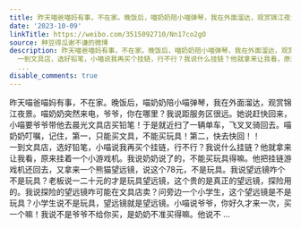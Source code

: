 ```yaml
---
title: 昨天喵爸喵妈有事，不在家。晚饭后，喵奶奶陪小喵弹琴，我在外面溜达，观赏锦江夜景。喵奶奶突然来电，爷爷，你在哪里？我说距服务区很远。她说赶快回来，小喵要...
date: '2023-10-09'
linkTitle: https://weibo.com/3515092710/Nn17co2gO
source: 种豆得瓜谢不谦的微博
description: 昨天喵爸喵妈有事，不在家。晚饭后，喵奶奶陪小喵弹琴，我在外面溜达，观赏锦江夜景。喵奶奶突然来电，爷爷，你在哪里？我说距服务区很远。她说赶快回来，小喵要爷爷带他去晨光文具店买铅笔！于是就近扫了一辆单车，飞叉叉骑回去。喵奶奶叮嘱，记住，第一，只能买文具，不能买玩具！第二，快去快回！！<br>
  一到文具店，选好铅笔，小喵说我再买个挂链，行不行？我说什么挂链？他就拿来让我看，原来挂着一个小游戏机。我说奶奶说了的，不能买玩具得嘛。他把挂链游戏机还回去，又拿来一个熊猫望远镜，说这个78元，不是玩具。我说望远镜咋个不是玩具？老板说一二十元的才是玩具望远镜，这个贵的是真正的望远镜，探险用的。我说探险的望远镜咋可能在文具店卖？问旁边一个小学生，这个望远镜是不是玩具？小学生说不是玩具，望远镜就是望远镜。小喵说爷爷，你好久才来一次，买一个嘛！我说不是爷爷不给你买，是奶奶不准买得嘛。他说不
  ...
disable_comments: true
---
```

昨天喵爸喵妈有事，不在家。晚饭后，喵奶奶陪小喵弹琴，我在外面溜达，观赏锦江夜景。喵奶奶突然来电，爷爷，你在哪里？我说距服务区很远。她说赶快回来，小喵要爷爷带他去晨光文具店买铅笔！于是就近扫了一辆单车，飞叉叉骑回去。喵奶奶叮嘱，记住，第一，只能买文具，不能买玩具！第二，快去快回！！<br> 一到文具店，选好铅笔，小喵说我再买个挂链，行不行？我说什么挂链？他就拿来让我看，原来挂着一个小游戏机。我说奶奶说了的，不能买玩具得嘛。他把挂链游戏机还回去，又拿来一个熊猫望远镜，说这个78元，不是玩具。我说望远镜咋个不是玩具？老板说一二十元的才是玩具望远镜，这个贵的是真正的望远镜，探险用的。我说探险的望远镜咋可能在文具店卖？问旁边一个小学生，这个望远镜是不是玩具？小学生说不是玩具，望远镜就是望远镜。小喵说爷爷，你好久才来一次，买一个嘛！我说不是爷爷不给你买，是奶奶不准买得嘛。他说不 ...